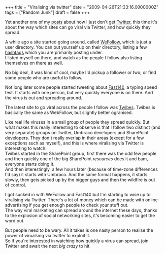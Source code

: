 ﻿+++
title = "Viralising via twitter"
date = "2009-04-26T21:33:16.0000000Z"
tags = ["Random Junk"]
draft = false
+++

<p>Yet another one of my <a href="/blog/march-2009/i-still-don't-get-twitter.aspx" target="_blank">posts</a> about how I just don't get <a href="http://www.twitter.com" target="_blank" title="Twitter">Twitter</a>, this time it's about the way which sites can go viral via Twitter, and how quickly they spread.</p>
<p>A while ago a site started going around, called <a href="http://wefollow.com/" target="_blank">WeFollow</a>, which is just a user directory. You can put yourself up on their directory, listing a few <a href="http://twitter.pbwiki.com/Hashtags" target="_blank">hashtags</a> which you are primarily posting under.<br />I listed myself on there, and watch as the people I follow also listing themselves on there as well.</p>
<p>No big deal, it was kind of cool, maybe I'd pickup a follower or two, or find some people who are useful to follow.</p>
<p>Not long later some people started tweeting about <a href="http://fast140.com/" target="_blank">Fast140</a>, a typing speed test. It starts with one person, but very quickly everyone is on there. And the virus is out and spreading around.</p>
<p>The latest site to go viral across the people I follow was <a href="http://www.twibes.com" target="_blank">Twibes</a>. Twibes is basically the same as WebFollow, but slightly better ogranised.</p>
<p>Like real life viruses in a small group of people they spread quickly. But what makes this really interesting to observe is that I follow two distinct (and very separate) groups on Twitter, Umbraco developers and SharePoint developers. They don't really overlap in their areas (except for a few exceptions such as myself), and this is where viralising via Twitter is interesting to watch.<br />Twibes started in the SharePoint group, first there was the odd few people and then quickly one of the big SharePoint <em>resources</em>&nbsp;does it and bam, everyone starts doing it.<br />And then interestingly, a few hours later (because of time-zone differences I'd say) it starts with Umbraco. And the same format happens, it starts slowly, then gets picked up by the bigger guys and then the wildfire is out of control.</p>
<p>I got sucked in with WeFollow and Fast140 but I'm starting to wise up to viralising via Twitter. There's a lot of money which can be made with online advertising if you get enough people to check your stuff out. <br />The way viral marketing can spread around the internet these days, thanks to the explosion of social networking sites, it's becoming easier to get the word out.&nbsp;</p>
<p>But people need to be wary. All it takes is one nasty person to realise the power of virualsing via twitter to exploit it.<br />So if you're interested in watching how quickly a virus can spread, join Twitter and await the next <em>big crazy</em>&nbsp;to hit.&nbsp;</p>